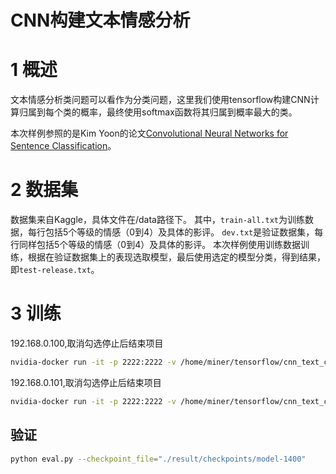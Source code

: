 CNN构建文本情感分析
===============
# 1 概述
文本情感分析类问题可以看作为分类问题，这里我们使用tensorflow构建CNN计算归属到每个类的概率，最终使用softmax函数将其归属到概率最大的类。

本次样例参照的是Kim Yoon的论文[Convolutional Neural Networks for Sentence Classification](https://arxiv.org/abs/1408.5882)。

# 2 数据集

数据集来自Kaggle，具体文件在/data路径下。
其中，`train-all.txt`为训练数据，每行包括5个等级的情感（0到4）及具体的影评。
`dev.txt`是验证数据集，每行同样包括5个等级的情感（0到4）及具体的影评。
本次样例使用训练数据训练，根据在验证数据集上的表现选取模型，最后使用选定的模型分类，得到结果，即`test-release.txt`。

# 3 训练

192.168.0.100,取消勾选停止后结束项目
```bash
nvidia-docker run -it -p 2222:2222 -v /home/miner/tensorflow/cnn_text_classify:/root/code tensorflow/tensorflow:1.5.0-gpu  python ./code/train_mul.py --data_file=./code/data/train-all.txt --out_dir=./result --num_epochs=10 --ps_hosts="192.168.0.100:2222"   --worker_hosts="192.168.0.101:2222"   --job_name="ps"   --task_index=0
```

192.168.0.101,取消勾选停止后结束项目
```bash
nvidia-docker run -it -p 2222:2222 -v /home/miner/tensorflow/cnn_text_classify:/root/code tensorflow/tensorflow:1.5.0-gpu  python ./code/train_mul.py --data_file=./code/data/train-all.txt --out_dir=./result --num_epochs=10  --ps_hosts="192.168.0.100:2222"   --worker_hosts="192.168.0.101:2222"   --job_name="worker"   --task_index=0
```

## 验证

```bash
python eval.py --checkpoint_file="./result/checkpoints/model-1400"
```

